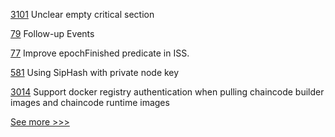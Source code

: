 
[3101](https://github.com/hyperledger/fabric/issues/3101) Unclear empty critical section

[79](https://github.com/hyperledger-labs/mirbft/issues/79) Follow-up Events

[77](https://github.com/hyperledger-labs/mirbft/issues/77) Improve epochFinished predicate in ISS.

[581](https://github.com/hyperledger-labs/solang/issues/581) Using SipHash with private node key

[3014](https://github.com/hyperledger/fabric/issues/3014) Support docker registry authentication when pulling chaincode builder images and chaincode runtime images


[See more >>>](https://start-here.hyperledger.org/issues)
